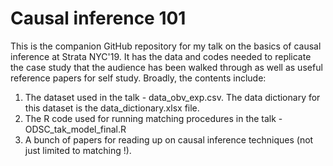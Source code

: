 # Causal inference 101
This is the companion GitHub repository for my talk on the basics of causal inference at Strata NYC'19.
It has the data and codes needed to replicate the case study that the audience has been
walked through as well as useful reference papers for self study. Broadly, the contents include:
1. The dataset used in the talk - data_obv_exp.csv. The data dictionary for this dataset is the data_dictionary.xlsx file.
2. The R code used for running matching procedures in the talk - ODSC_tak_model_final.R
3. A bunch of papers for reading up on causal inference techniques (not just limited to matching !).
